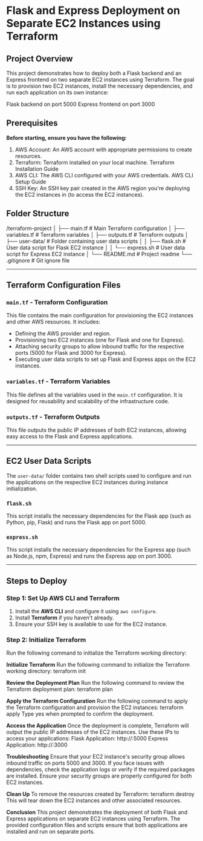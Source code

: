 # Flask and Express Deployment on Separate EC2 Instances using Terraform

## Project Overview
This project demonstrates how to deploy both a Flask backend and an Express frontend on two separate EC2 instances using Terraform. The goal is to provision two EC2 instances, install the necessary dependencies, and run each application on its own instance:

Flask backend on port 5000
Express frontend on port 3000

## Prerequisites
**Before starting, ensure you have the following:**

1. AWS Account: An AWS account with appropriate permissions to create resources.
2. Terraform: Terraform installed on your local machine. Terraform Installation Guide
3. AWS CLI: The AWS CLI configured with your AWS credentials. AWS CLI Setup Guide
4. SSH Key: An SSH key pair created in the AWS region you're deploying the EC2 instances in (to access the EC2 instances).

## Folder Structure

/terraform-project
│ ├── main.tf                  # Main Terraform configuration
│ ├── variables.tf             # Terraform variables
│ ├── outputs.tf               # Terraform outputs
│ ├── user-data/               # Folder containing user data scripts
│ │   ├── flask.sh             # User data script for Flask EC2 instance
│ │   └── express.sh           # User data script for Express EC2 instance
│ └── README.md                # Project readme
└── .gitignore                 # Git ignore file


---

## Terraform Configuration Files

### `main.tf` - Terraform Configuration
This file contains the main configuration for provisioning the EC2 instances and other AWS resources. It includes:
- Defining the AWS provider and region.
- Provisioning two EC2 instances (one for Flask and one for Express).
- Attaching security groups to allow inbound traffic for the respective ports (5000 for Flask and 3000 for Express).
- Executing user data scripts to set up Flask and Express apps on the EC2 instances.

### `variables.tf` - Terraform Variables
This file defines all the variables used in the `main.tf` configuration. It is designed for reusability and scalability of the infrastructure code.

### `outputs.tf` - Terraform Outputs
This file outputs the public IP addresses of both EC2 instances, allowing easy access to the Flask and Express applications.

---

## EC2 User Data Scripts

The `user-data/` folder contains two shell scripts used to configure and run the applications on the respective EC2 instances during instance initialization.

### `flask.sh`
This script installs the necessary dependencies for the Flask app (such as Python, pip, Flask) and runs the Flask app on port 5000.

### `express.sh`
This script installs the necessary dependencies for the Express app (such as Node.js, npm, Express) and runs the Express app on port 3000.

---

## Steps to Deploy

### Step 1: Set Up AWS CLI and Terraform
1. Install the **AWS CLI** and configure it using `aws configure`.
2. Install **Terraform** if you haven't already.
3. Ensure your SSH key is available to use for the EC2 instance.

### Step 2: Initialize Terraform
Run the following command to initialize the Terraform working directory:

**Initialize Terraform**
Run the following command to initialize the Terraform working directory:
    terraform init

**Review the Deployment Plan**
Run the following command to review the Terraform deployment plan:
    terraform plan

**Apply the Terraform Configuration**
Run the following command to apply the Terraform configuration and provision the EC2 instances:
    terraform apply
Type yes when prompted to confirm the deployment.

**Access the Application**
Once the deployment is complete, Terraform will output the public IP addresses of the EC2 instances. Use these IPs to access your applications:
    Flask Application: http://<Flask-Instance-Public-IP>:5000
    Express Application: http://<Express-Instance-Public-IP>:3000

**Troubleshooting**
Ensure that your EC2 instance's security group allows inbound traffic on ports 5000 and 3000.
If you face issues with dependencies, check the application logs or verify if the required packages are installed.
Ensure your security groups are properly configured for both EC2 instances.

**Clean Up**
To remove the resources created by Terraform:
    terraform destroy
This will tear down the EC2 instances and other associated resources.

**Conclusion**
This project demonstrates the deployment of both Flask and Express applications on separate EC2 instances using Terraform. The provided configuration files and scripts ensure that both applications are installed and run on separate ports.
